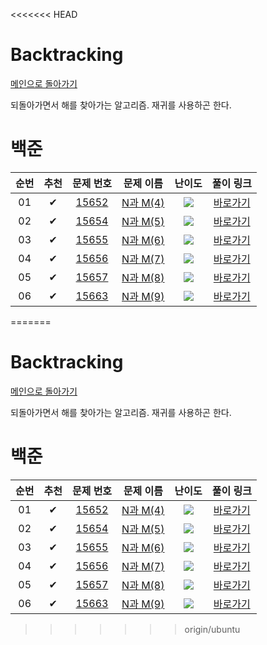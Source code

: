 <<<<<<< HEAD
# Backtracking

[메인으로 돌아가기](../../README.md)

되돌아가면서 해를 찾아가는 알고리즘. 재귀를 사용하곤 한다.

# 백준

<!-- |  01  |  ✔   |  <a href="https://www.acmicpc.net/problem/1026" target="_black">1026</a>  |    <a href="https://www.acmicpc.net/problem/1026" target="_black">보물</a>     | <img src="https://static.solved.ac/tier_small/7.svg" />  | [바로가기](https://github.com/stae1102/code-solving/tree/main/Workbook/Greedy/solution/1026)  | -->

| 순번 | 추천 |                                 문제 번호                                 |                                  문제 이름                                   |                         난이도                          |                                              풀이 링크                                              |
| :--: | :--: | :-----------------------------------------------------------------------: | :--------------------------------------------------------------------------: | :-----------------------------------------------------: | :-------------------------------------------------------------------------------------------------: |
|  01  |  ✔   | <a href="https://www.acmicpc.net/problem/15652" target="_black">15652</a> | <a href="https://www.acmicpc.net/problem/15652" target="_black">N과 M(4)</a> | <img src="https://static.solved.ac/tier_small/8.svg" /> | [바로가기](https://github.com/stae1102/code-solving/tree/main/Workbook/Backtracking/solution/15652) |
|  02  |  ✔   | <a href="https://www.acmicpc.net/problem/15654" target="_black">15654</a> | <a href="https://www.acmicpc.net/problem/15654" target="_black">N과 M(5)</a> | <img src="https://static.solved.ac/tier_small/8.svg" /> | [바로가기](https://github.com/stae1102/code-solving/tree/main/Workbook/Backtracking/solution/15654) |
|  03  |  ✔   | <a href="https://www.acmicpc.net/problem/15655" target="_black">15655</a> | <a href="https://www.acmicpc.net/problem/15655" target="_black">N과 M(6)</a> | <img src="https://static.solved.ac/tier_small/8.svg" /> | [바로가기](https://github.com/stae1102/code-solving/tree/main/Workbook/Backtracking/solution/15655) |
|  04  |  ✔   | <a href="https://www.acmicpc.net/problem/15656" target="_black">15656</a> | <a href="https://www.acmicpc.net/problem/15656" target="_black">N과 M(7)</a> | <img src="https://static.solved.ac/tier_small/8.svg" /> | [바로가기](https://github.com/stae1102/code-solving/tree/main/Workbook/Backtracking/solution/15656) |
|  05  |  ✔   | <a href="https://www.acmicpc.net/problem/15657" target="_black">15657</a> | <a href="https://www.acmicpc.net/problem/15657" target="_black">N과 M(8)</a> | <img src="https://static.solved.ac/tier_small/8.svg" /> | [바로가기](https://github.com/stae1102/code-solving/tree/main/Workbook/Backtracking/solution/15657) |
|  06  |  ✔   | <a href="https://www.acmicpc.net/problem/15663" target="_black">15663</a> | <a href="https://www.acmicpc.net/problem/15663" target="_black">N과 M(9)</a> | <img src="https://static.solved.ac/tier_small/9.svg" /> | [바로가기](https://github.com/stae1102/code-solving/tree/main/Workbook/Backtracking/solution/15663) |
=======
# Backtracking

[메인으로 돌아가기](../../README.md)

되돌아가면서 해를 찾아가는 알고리즘. 재귀를 사용하곤 한다.

# 백준

<!-- |  01  |  ✔   |  <a href="https://www.acmicpc.net/problem/1026" target="_black">1026</a>  |    <a href="https://www.acmicpc.net/problem/1026" target="_black">보물</a>     | <img src="https://static.solved.ac/tier_small/7.svg" />  | [바로가기](https://github.com/stae1102/code-solving/tree/main/Workbook/Greedy/solution/1026)  | -->

| 순번 | 추천 |                                 문제 번호                                 |                                  문제 이름                                   |                         난이도                          |                                              풀이 링크                                              |
| :--: | :--: | :-----------------------------------------------------------------------: | :--------------------------------------------------------------------------: | :-----------------------------------------------------: | :-------------------------------------------------------------------------------------------------: |
|  01  |  ✔   | <a href="https://www.acmicpc.net/problem/15652" target="_black">15652</a> | <a href="https://www.acmicpc.net/problem/15652" target="_black">N과 M(4)</a> | <img src="https://static.solved.ac/tier_small/8.svg" /> | [바로가기](https://github.com/stae1102/code-solving/tree/main/Workbook/Backtracking/solution/15652) |
|  02  |  ✔   | <a href="https://www.acmicpc.net/problem/15654" target="_black">15654</a> | <a href="https://www.acmicpc.net/problem/15654" target="_black">N과 M(5)</a> | <img src="https://static.solved.ac/tier_small/8.svg" /> | [바로가기](https://github.com/stae1102/code-solving/tree/main/Workbook/Backtracking/solution/15654) |
|  03  |  ✔   | <a href="https://www.acmicpc.net/problem/15655" target="_black">15655</a> | <a href="https://www.acmicpc.net/problem/15655" target="_black">N과 M(6)</a> | <img src="https://static.solved.ac/tier_small/8.svg" /> | [바로가기](https://github.com/stae1102/code-solving/tree/main/Workbook/Backtracking/solution/15655) |
|  04  |  ✔   | <a href="https://www.acmicpc.net/problem/15656" target="_black">15656</a> | <a href="https://www.acmicpc.net/problem/15656" target="_black">N과 M(7)</a> | <img src="https://static.solved.ac/tier_small/8.svg" /> | [바로가기](https://github.com/stae1102/code-solving/tree/main/Workbook/Backtracking/solution/15656) |
|  05  |  ✔   | <a href="https://www.acmicpc.net/problem/15657" target="_black">15657</a> | <a href="https://www.acmicpc.net/problem/15657" target="_black">N과 M(8)</a> | <img src="https://static.solved.ac/tier_small/8.svg" /> | [바로가기](https://github.com/stae1102/code-solving/tree/main/Workbook/Backtracking/solution/15657) |
|  06  |  ✔   | <a href="https://www.acmicpc.net/problem/15663" target="_black">15663</a> | <a href="https://www.acmicpc.net/problem/15663" target="_black">N과 M(9)</a> | <img src="https://static.solved.ac/tier_small/9.svg" /> | [바로가기](https://github.com/stae1102/code-solving/tree/main/Workbook/Backtracking/solution/15663) |
>>>>>>> origin/ubuntu

